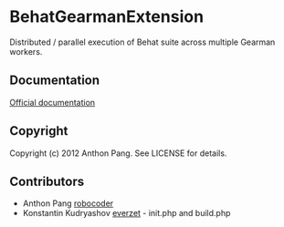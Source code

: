 # BehatGearmanExtension

Distributed / parallel execution of Behat suite across multiple Gearman workers.

## Documentation

[Official documentation](http://extensions.behat.org/gearman/index.html)

## Copyright

Copyright (c) 2012 Anthon Pang. See LICENSE for details.

## Contributors

* Anthon Pang [robocoder](http://github.com/robocoder)
* Konstantin Kudryashov [everzet](http://github.com/everzet) - init.php and build.php

